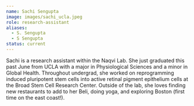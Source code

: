```yaml
---
name: Sachi Sengupta
image: images/sachi_ucla.jpeg
role: research-assistant
aliases:
  - S. Sengupta
  - S Sengupta
status: current
---
```


Sachi is a research assistant within the Naqvi Lab. She just graduated this past June from UCLA with a major in Physiological Sciences and a minor in Global Health. Throughout undergrad, she worked on reprogramming induced pluripotent stem cells into active retinal pigment epithelium cells at the Broad Stem Cell Research Center. Outside of the lab, she loves finding new restaurants to add to her Beli, doing yoga, and exploring Boston (first time on the east coast!).
